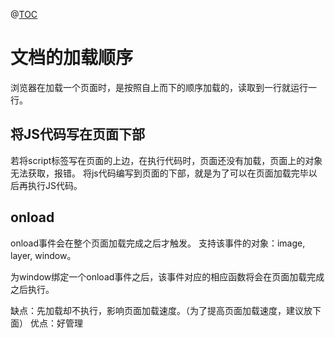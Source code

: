 ﻿@[TOC](文档的加载)
# 文档的加载顺序
浏览器在加载一个页面时，是按照自上而下的顺序加载的，读取到一行就运行一行。

## 将JS代码写在页面下部
若将script标签写在页面的上边，在执行代码时，页面还没有加载，页面上的对象无法获取，报错。
将js代码编写到页面的下部，就是为了可以在页面加载完毕以后再执行JS代码。

## onload
onload事件会在整个页面加载完成之后才触发。
支持该事件的对象：image, layer, window。

为window绑定一个onload事件之后，该事件对应的相应函数将会在页面加载完成之后执行。

缺点：先加载却不执行，影响页面加载速度。（为了提高页面加载速度，建议放下面）
优点：好管理

